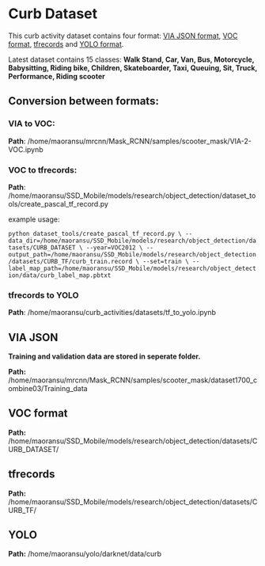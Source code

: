 # Curb Dataset

This curb activity dataset contains four format: [VIA JSON format](https://github.com/MaoranSun/curb_activities/tree/master/datasets#via-json), [VOC format](https://github.com/MaoranSun/curb_activities/tree/master/datasets#voc-format), [tfrecords](https://github.com/MaoranSun/curb_activities/tree/master/datasets#tfrecords) and [YOLO format](https://github.com/MaoranSun/curb_activities/tree/master/datasets#yolo).

Latest dataset contains 15 classes: **Walk Stand, Car, Van, Bus, Motorcycle, Babysitting, Riding bike, Children, Skateboarder, Taxi, Queuing, Sit, Truck, Performance, Riding scooter**

## Conversion between formats:
### VIA to VOC:

**Path**: /home/maoransu/mrcnn/Mask_RCNN/samples/scooter_mask/VIA-2-VOC.ipynb

### VOC to tfrecords:
**Path**: /home/maoransu/SSD_Mobile/models/research/object_detection/dataset_tools/create_pascal_tf_record.py

example usage:

`python dataset_tools/create_pascal_tf_record.py \
        --data_dir=/home/maoransu/SSD_Mobile/models/research/object_detection/datasets/CURB_DATASET \
        --year=VOC2012 \
        --output_path=/home/maoransu/SSD_Mobile/models/research/object_detection/datasets/CURB_TF/curb_train.record \
        --set=train \
        --label_map_path=/home/maoransu/SSD_Mobile/models/research/object_detection/data/curb_label_map.pbtxt`
        
### tfrecords to YOLO

**Path**: /home/maoransu/curb_activities/datasets/tf_to_yolo.ipynb


## VIA JSON

**Training and validation data are stored in seperate folder.**

**Path:** /home/maoransu/mrcnn/Mask_RCNN/samples/scooter_mask/dataset1700_combine03/Training_data

## VOC format

**Path:** /home/maoransu/SSD_Mobile/models/research/object_detection/datasets/CURB_DATASET/

## tfrecords

**Path:** /home/maoransu/SSD_Mobile/models/research/object_detection/datasets/CURB_TF/

## YOLO

**Path:** /home/maoransu/yolo/darknet/data/curb
